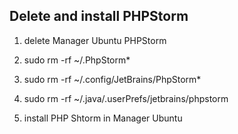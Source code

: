 ## Delete and install PHPStorm
1. delete Manager Ubuntu PHPStorm
2. sudo rm -rf ~/.PhpStorm*
3. sudo rm -rf ~/.config/JetBrains/PhpStorm*
4. sudo rm -rf ~/.java/.userPrefs/jetbrains/phpstorm

5. install PHP Shtorm in Manager Ubuntu
